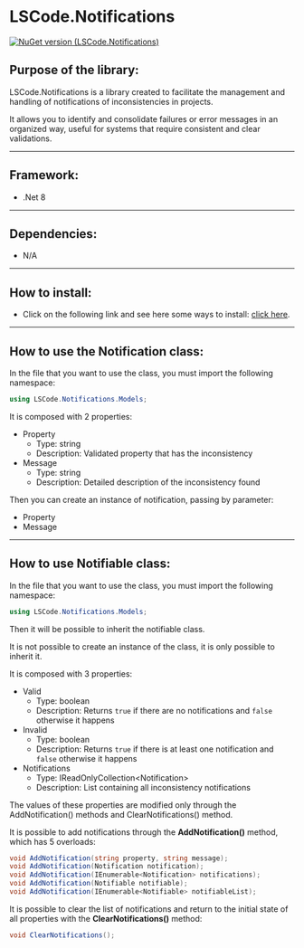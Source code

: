 # LSCode.Notifications

[![NuGet version (LSCode.Notifications)](https://img.shields.io/nuget/v/LSCode.Notifications.svg?style=flat-square)](https://www.nuget.org/packages/LSCode.Notifications)

## Purpose of the library:

LSCode.Notifications is a library created to facilitate the management and handling of notifications of inconsistencies in projects.

It allows you to identify and consolidate failures or error messages in an organized way, useful for systems that require consistent and clear validations.

---

## Framework:

- .Net 8

---

## Dependencies:

- N/A

---

## How to install:

- Click on the following link and see here some ways to install: [click here](https://www.nuget.org/packages/LSCode.Notifications "LSCode.Notifications page on nuget.org").

---

## How to use the Notification class:

In the file that you want to use the class, you must import the following namespace:

```c#
using LSCode.Notifications.Models;
```

It is composed with 2 properties:
  - Property
	- Type: string
	- Description: Validated property that has the inconsistency
  - Message
	- Type: string
	- Description: Detailed description of the inconsistency found

Then you can create an instance of notification, passing by parameter: 
  - Property
  - Message

---

## How to use Notifiable class:

In the file that you want to use the class, you must import the following namespace:

```c#
using LSCode.Notifications.Models;
```

Then it will be possible to inherit the notifiable class. 

It is not possible to create an instance of the class, it is only possible to inherit it.

It is composed with 3 properties:
  - Valid
	- Type: boolean
	- Description: Returns `true` if there are no notifications and `false` otherwise it happens
  - Invalid
	- Type: boolean
	- Description: Returns `true` if there is at least one notification and `false` otherwise it happens
  - Notifications 
	- Type: IReadOnlyCollection\<Notification>
	- Description: List containing all inconsistency notifications

The values ​​of these properties are modified only through the AddNotification() methods and ClearNotifications() method.

It is possible to add notifications through the **AddNotification()** method, which has 5 overloads:

```c#
void AddNotification(string property, string message);
void AddNotification(Notification notification);
void AddNotification(IEnumerable<Notification> notifications);
void AddNotification(Notifiable notifiable);
void AddNotification(IEnumerable<Notifiable> notifiableList);
```

It is possible to clear the list of notifications and return to the initial state of all properties with the **ClearNotifications()** method:

```c#
void ClearNotifications();
```